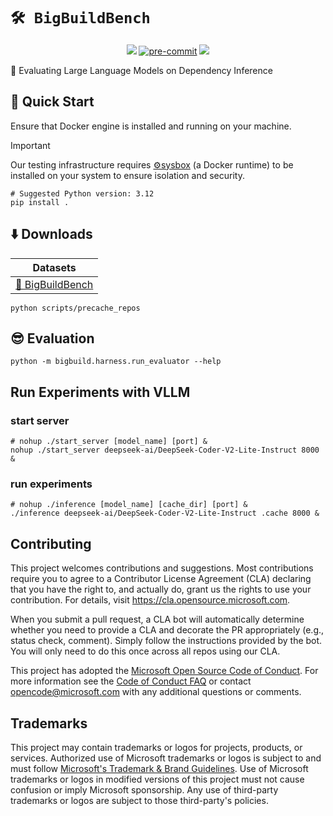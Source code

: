 # `🛠️ BigBuildBench`

<p align="center">
<a href="https://huggingface.co/datasets/BigBuildBench/BigBuildBench"><img src="https://img.shields.io/badge/%F0%9F%A4%97%20Hugging%20Face-BigBuildBench-%23ff8811.svg"></a>
<a href="https://github.com/pre-commit/pre-commit"><img src="https://img.shields.io/badge/pre--commit-enabled-brightgreen?logo=pre-commit" alt="pre-commit" style="max-width:100%;"></a>
<a href="https://github.com/astral-sh/ruff"><img src="https://img.shields.io/endpoint?url=https://raw.githubusercontent.com/astral-sh/ruff/main/assets/badge/v2.json"></a>
</p>

🔎 Evaluating Large Language Models on Dependency Inference

## 🚀 Quick Start

Ensure that Docker engine is installed and running on your machine.

> [!Important]
>
>
> Our testing infrastructure requires [⚙️sysbox](https://github.com/nestybox/sysbox) (a Docker runtime) to be installed on your system to ensure isolation and security.

```shell
# Suggested Python version: 3.12
pip install .
```

## ⬇️ Downloads

| Datasets |
| - |
| [🤗 BigBuildBench](https://huggingface.co/datasets/BigBuildBench/BigBuildBench) |

```shell
python scripts/precache_repos
```

## 😎 Evaluation

```shell
python -m bigbuild.harness.run_evaluator --help
```


## Run Experiments with VLLM

### start server
```shell
# nohup ./start_server [model_name] [port] &
nohup ./start_server deepseek-ai/DeepSeek-Coder-V2-Lite-Instruct 8000 &
```
### run experiments
```shell
# nohup ./inference [model_name] [cache_dir] [port] &
./inference deepseek-ai/DeepSeek-Coder-V2-Lite-Instruct .cache 8000 &
```

## Contributing

This project welcomes contributions and suggestions.  Most contributions require you to agree to a
Contributor License Agreement (CLA) declaring that you have the right to, and actually do, grant us
the rights to use your contribution. For details, visit https://cla.opensource.microsoft.com.

When you submit a pull request, a CLA bot will automatically determine whether you need to provide
a CLA and decorate the PR appropriately (e.g., status check, comment). Simply follow the instructions
provided by the bot. You will only need to do this once across all repos using our CLA.

This project has adopted the [Microsoft Open Source Code of Conduct](https://opensource.microsoft.com/codeofconduct/).
For more information see the [Code of Conduct FAQ](https://opensource.microsoft.com/codeofconduct/faq/) or
contact [opencode@microsoft.com](mailto:opencode@microsoft.com) with any additional questions or comments.

## Trademarks

This project may contain trademarks or logos for projects, products, or services. Authorized use of Microsoft 
trademarks or logos is subject to and must follow 
[Microsoft's Trademark & Brand Guidelines](https://www.microsoft.com/en-us/legal/intellectualproperty/trademarks/usage/general).
Use of Microsoft trademarks or logos in modified versions of this project must not cause confusion or imply Microsoft sponsorship.
Any use of third-party trademarks or logos are subject to those third-party's policies.
